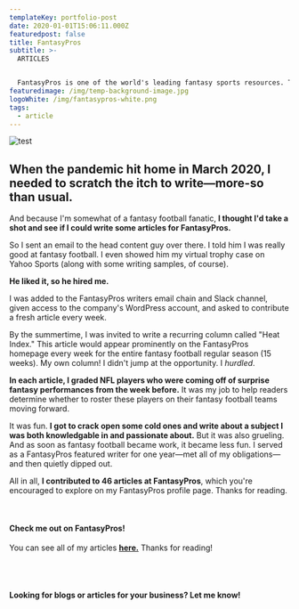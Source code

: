 ```yaml
---
templateKey: portfolio-post
date: 2020-01-01T15:06:11.000Z
featuredpost: false
title: FantasyPros
subtitle: >-
  ARTICLES


  FantasyPros is one of the world's leading fantasy sports resources. The website features an aggregation of expert advice from around the web to help a bunch of nerds manage their fake sports teams.
featuredimage: /img/temp-background-image.jpg
logoWhite: /img/fantasypros-white.png
tags:
  - article
---
```

![](/img/magic-pie-copy-work-fantasy-pros-feature-image-1.jpg "test")
<br>

## When the pandemic hit home in March 2020, I needed to scratch the itch to write—more-so than usual.

And because I'm somewhat of a fantasy football fanatic, **I thought I'd take a shot and see if I could write some articles for FantasyPros.** 

So I sent an email to the head content guy over there. I told him I was really good at fantasy football. I even showed him my virtual trophy case on Yahoo Sports (along with some writing samples, of course). 

**He liked it, so he hired me.**

I was added to the FantasyPros writers email chain and Slack channel, given access to the company's WordPress account, and asked to contribute a fresh article every week.

By the summertime, I was invited to write a recurring column called "Heat Index." This article would appear prominently on the FantasyPros homepage every week for the entire fantasy football regular season (15 weeks). My own column! I didn't jump at the opportunity. I *hurdled*. 

**In each article, I graded NFL players who were coming off of surprise fantasy performances from the week before.** It was my job to help readers determine whether to roster these players on their fantasy football teams moving forward. 

It was fun. **I got to crack open some cold ones and write about a subject I was both knowledgable in and passionate about.** But it was also grueling. And as soon as fantasy football became work, it became less fun. I served as a FantasyPros featured writer for one year—met all of my obligations—and then quietly dipped out. 

All in all, **I contributed to 46 articles at FantasyPros**, which you're encouraged to explore on my FantasyPros profile page. Thanks for reading. 

<br>

#### Check me out on FantasyPros!

You can see all of my articles **[here.](https://www.fantasypros.com/news/correspondents/jim-colombo.php)** Thanks for reading!

<br>
<br>

#### Looking for blogs or articles for your business? Let me know!